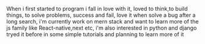When i first started to program i fall in love with it, loved to think,to build things, to solve problems,
success and fail, love it when solve a bug after a long search,
i'm currently work on mern stack and want to learn more of the js family like React-native,next etc,
i'm also interested in python and django tryed it before in some simple tutorials and planning to learn more of it
